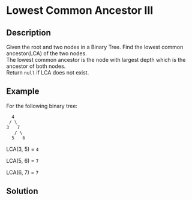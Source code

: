 # Lowest Common Ancestor III

## Description

Given the root and two nodes in a Binary Tree. Find the lowest common ancestor\(LCA\) of the two nodes.  
The lowest common ancestor is the node with largest depth which is the ancestor of both nodes.  
Return `null` if LCA does not exist.

## Example

For the following binary tree:

```text
  4
 / \
3   7
   / \
  5   6
```

LCA\(3, 5\) = `4`

LCA\(5, 6\) = `7`

LCA\(6, 7\) = `7`

## Solution



